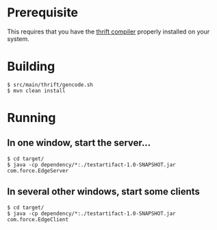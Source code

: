 # Prerequisite

This requires that you have the [thrift compiler](https://thrift.apache.org/download) properly installed on your system.

# Building

    $ src/main/thrift/gencode.sh
    $ mvn clean install
    
# Running

## In one window, start the server...

    $ cd target/
    $ java -cp dependency/*:./testartifact-1.0-SNAPSHOT.jar com.force.EdgeServer

## In several other windows, start some clients

    $ cd target/
    $ java -cp dependency/*:./testartifact-1.0-SNAPSHOT.jar com.force.EdgeClient


